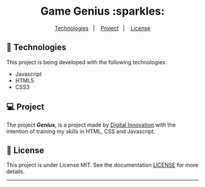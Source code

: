 <h1 align="center">Game Genius :sparkles:</h1>

<p align="center">
  <a href="#-Technologies">Technologies</a>&nbsp;&nbsp;&nbsp;|&nbsp;&nbsp;&nbsp;
  <a href="#-Project">Project</a>&nbsp;&nbsp;&nbsp;|&nbsp;&nbsp;&nbsp;
  <a href="#memo-license">License</a>
</p>

## 🚀 Technologies

This project is being developed with the following technologies:

- Javascript
- HTML5
- CSS3

## 💻 Project

The project ***Genius***, is a project made by [Digital Innovation](https://web.digitalinnovation.one).with the intention of training my skills in HTML, CSS and Javascript.


## :memo: License

This project is under License MIT. See the documentation [LICENSE](license) for more details.

---
